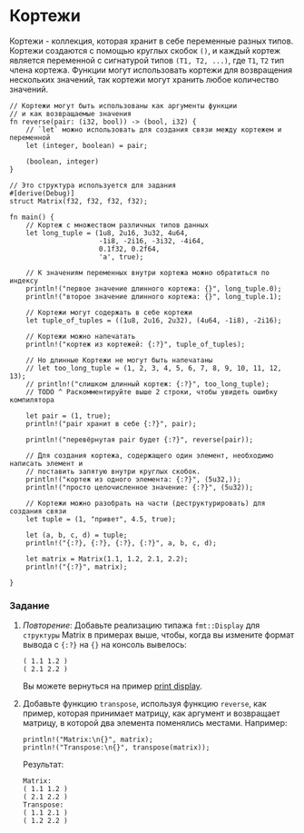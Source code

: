 # Кортежи

Кортежи - коллекция, которая хранит в себе переменные разных типов. Кортежи
создаются с помощью круглых скобок `()`, и каждый кортеж является переменной
с сигнатурой типов `(T1, T2, ...)`, где `T1`, `T2` тип члена кортежа.
Функции могут использовать кортежи для возвращения нескольких значений,
так кортежи могут хранить любое количество значений.

```rust,editable
// Кортежи могут быть использованы как аргументы функции
// и как возвращаемые значения
fn reverse(pair: (i32, bool)) -> (bool, i32) {
    // `let` можно использовать для создания связи между кортежем и переменной
    let (integer, boolean) = pair;

    (boolean, integer)
}

// Это структура используется для задания
#[derive(Debug)]
struct Matrix(f32, f32, f32, f32);

fn main() {
    // Кортеж с множеством различных типов данных
    let long_tuple = (1u8, 2u16, 3u32, 4u64,
                      -1i8, -2i16, -3i32, -4i64,
                      0.1f32, 0.2f64,
                      'a', true);

    // К значениям переменных внутри кортежа можно обратиться по индексу
    println!("первое значение длинного кортежа: {}", long_tuple.0);
    println!("второе значение длинного кортежа: {}", long_tuple.1);

    // Кортежи могут содержать в себе кортежи
    let tuple_of_tuples = ((1u8, 2u16, 2u32), (4u64, -1i8), -2i16);

    // Кортежи можно напечатать
    println!("кортеж из кортежей: {:?}", tuple_of_tuples);
    
    // Но длинные Кортежи не могут быть напечатаны
    // let too_long_tuple = (1, 2, 3, 4, 5, 6, 7, 8, 9, 10, 11, 12, 13);
    // println!("слишком длинный кортеж: {:?}", too_long_tuple);
    // TODO ^ Раскомментируйте выше 2 строки, чтобы увидеть ошибку компилятора

    let pair = (1, true);
    println!("pair хранит в себе {:?}", pair);

    println!("перевёрнутая pair будет {:?}", reverse(pair));

    // Для создания кортежа, содержащего один элемент, необходимо написать элемент и
    // поставить запятую внутри круглых скобок.
    println!("кортеж из одного элемента: {:?}", (5u32,));
    println!("просто целочисленное значение: {:?}", (5u32));

    // Кортежи можно разобрать на части (деструктурировать) для создания связи
    let tuple = (1, "привет", 4.5, true);

    let (a, b, c, d) = tuple;
    println!("{:?}, {:?}, {:?}, {:?}", a, b, c, d);

    let matrix = Matrix(1.1, 1.2, 2.1, 2.2);
    println!("{:?}", matrix);

}
```

### Задание

 1. *Повторение*: Добавьте реализацию типажа `fmt::Display` для `структуры`
    Matrix в примерах выше,
    чтобы, когда вы измените формат вывода с `{:?}` на `{}`
    на консоль вывелось:

    ```text
    ( 1.1 1.2 )
    ( 2.1 2.2 )
    ```

    Вы можете вернуться на пример [print display][print_display].
 2. Добавьте функцию `transpose`, используя функцию `reverse`, как пример, которая принимает
    матрицу, как аргумент и возвращает матрицу, в которой два элемента поменялись местами.
    Например:

    ```rust,ignore
    println!("Matrix:\n{}", matrix);
    println!("Transpose:\n{}", transpose(matrix));
    ```

    Результат:

    ```text
    Matrix:
    ( 1.1 1.2 )
    ( 2.1 2.2 )
    Transpose:
    ( 1.1 2.1 )
    ( 1.2 2.2 )
    ```

[print_display]: ../hello/print/print_display.html
